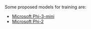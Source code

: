 Some proposed models for training are:
* [Microsoft Phi-3-mini](https://huggingface.co/microsoft/Phi-3-mini-4k-instruct)
* [Microsoft Phi-2](https://ollama.com/library/phi)